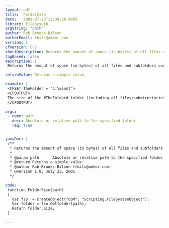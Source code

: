 ```yaml
---
layout: udf
title:  FolderSize
date:   2001-07-23T13:34:28.000Z
library: FileSysLib
argString: "path"
author: Rob Brooks-Bilson
authorEmail: rbils@amkor.com
version: 1
cfVersion: CF5
shortDescription: Returns the amount of space (in bytes) of all files and subfolders contained in the specified folder. (Windows only)
tagBased: false
description: |
 Returns the amount of space (in bytes) of all files and subfolders contained in the specified folder. Because this function uses COM, it is only supported in the Windows version of ColdFusion.

returnValue: Returns a simple value.

example: |
 <CFSET TheFolder = "c:\winnt">
 <CFOUTPUT>
 The size of the #TheFolder# folder (including all files/subdirectories) is #FolderSize(TheFolder)# bytes.
 </CFOUTPUT>

args:
 - name: path
   desc: Absolute or relative path to the specified folder.
   req: true


javaDoc: |
 /**
  * Returns the amount of space (in bytes) of all files and subfolders contained in the specified folder. (Windows only)
  * 
  * @param path      Absolute or relative path to the specified folder. 
  * @return Returns a simple value. 
  * @author Rob Brooks-Bilson (rbils@amkor.com) 
  * @version 1.0, July 23, 2001 
  */

code: |
 function FolderSize(path)
 {
   Var fso  = CreateObject("COM", "Scripting.FileSystemObject");
   Var folder = fso.Getfolder(path);
   Return folder.Size;
 }

---
```


